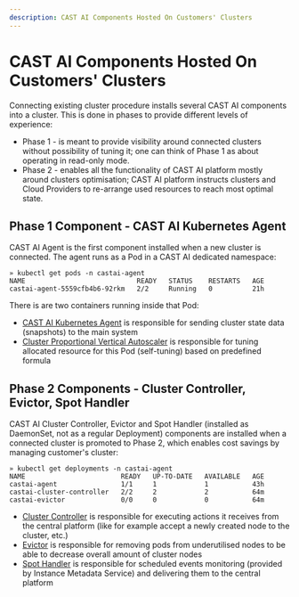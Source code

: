 ```yaml
---
description: CAST AI Components Hosted On Customers' Clusters
---
```


# CAST AI Components Hosted On Customers' Clusters

Connecting existing cluster procedure installs several CAST AI components into a cluster.
This is done in phases to provide different levels of experience:

- Phase 1 - is meant to provide visibility around connected clusters without possibility of tuning it; one can think of Phase 1 as about operating in read-only mode.
- Phase 2 - enables all the functionality of CAST AI platform mostly around clusters optimisation; CAST AI platform instructs clusters and Cloud Providers to re-arrange used resources to reach most optimal state.

## Phase 1 Component - CAST AI Kubernetes Agent

CAST AI Agent is the first component installed when a new cluster is connected.
The agent runs as a Pod in a CAST AI dedicated namespace:

```shell
» kubectl get pods -n castai-agent
NAME                            READY   STATUS    RESTARTS   AGE
castai-agent-5559cfb4b6-92rkm   2/2     Running   0          21h
```

There is are two containers running inside that Pod:

- [CAST AI Kubernetes Agent](https://github.com/castai/k8s-agent/) is responsible for sending cluster state data (snapshots) to the main system
- [Cluster Proportional Vertical Autoscaler](https://github.com/kubernetes-sigs/cluster-proportional-vertical-autoscaler/) is responsible for tuning allocated resource for this Pod (self-tuning) based on predefined formula

## Phase 2 Components - Cluster Controller, Evictor, Spot Handler

CAST AI Cluster Controller, Evictor and Spot Handler (installed as DaemonSet, not as a regular Deployment) components are installed when a connected cluster is promoted to Phase 2, which enables cost savings by managing customer's cluster:

```shell
» kubectl get deployments -n castai-agent
NAME                        READY   UP-TO-DATE   AVAILABLE   AGE
castai-agent                1/1     1            1           43h
castai-cluster-controller   2/2     2            2           64m
castai-evictor              0/0     0            0           64m
```

- [Cluster Controller](../guides/cluster-controller.md) is responsible for executing actions it receives from the central platform (like for example accept a newly created node to the cluster, etc.)
- [Evictor](../guides/evictor.md) is responsible for removing pods from underutilised nodes to be able to decrease overall amount of cluster nodes
- [Spot Handler](https://github.com/castai/spot-handler) is responsible for scheduled events monitoring (provided by Instance Metadata Service) and delivering them to the central platform
